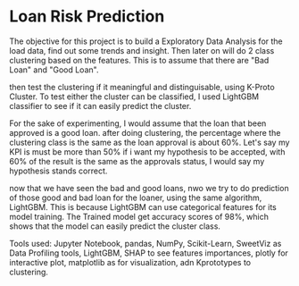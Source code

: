 # Loan Risk Prediction

The objective for this project is to build a Exploratory Data Analysis for the load data, find out some trends and insight.
Then later on will do 2 class clustering based on the features. This is to assume that there are "Bad Loan" and "Good Loan".

then test the clustering if it meaningful and distinguisable, using K-Proto Cluster. To test either the cluster can be classified, 
I used LightGBM classifier to see if it can easily predict the cluster. 

For the sake of experimenting, I would assume that the loan that been approved is a good loan. after doing clustering, the percentage 
where the clustering class is the same as the loan approval is about 60%. Let's say my KPI is must be more than 50% if i want my hypothesis to be accepted,
with 60% of the result is the same as the approvals status, I would say my hypothesis stands correct. 

now that we have seen the bad and good loans, nwo we try to do prediction of those good and bad loan for the loaner, using the same algorithm, LightGBM. 
This is because LightGBM can use categorical features for its model training. The Trained model get accuracy scores of 98%, which shows that the model can easily predict the cluster class. 

Tools used: Jupyter Notebook, pandas, NumPy, Scikit-Learn, SweetViz as Data Profiling tools, LightGBM, SHAP to see features importances, plotly for interactive plot, matplotlib as for visualization, adn Kprototypes to clustering. 
